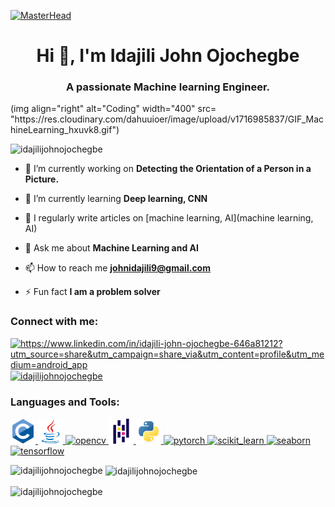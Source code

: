 [![MasterHead](https://res.cloudinary.com/dahuuioer/image/upload/v1716985177/github-header-image_2_xgwxgg.png)]()
<h1 align="center">Hi 👋, I'm Idajili John Ojochegbe</h1>
<h3 align="center">A passionate Machine learning Engineer.</h3>
(img align="right" alt="Coding" width="400" src= "https://res.cloudinary.com/dahuuioer/image/upload/v1716985837/GIF_MachineLearning_hxuvk8.gif")


<p align="left"> <img src="https://komarev.com/ghpvc/?username=idajilijohnojochegbe&label=Profile%20views&color=0e75b6&style=flat" alt="idajilijohnojochegbe" /> </p>

- 🔭 I’m currently working on **Detecting the Orientation of a Person in a Picture.**

- 🌱 I’m currently learning **Deep learning, CNN**

- 📝 I regularly write articles on [machine learning, AI](machine learning, AI)

- 💬 Ask me about **Machine Learning and AI**

- 📫 How to reach me **johnidajili9@gmail.com**

- ⚡ Fun fact **I am a problem solver**

<h3 align="left">Connect with me:</h3>
<p align="left">
<a href="https://linkedin.com/in/https://www.linkedin.com/in/idajili-john-ojochegbe-646a81212?utm_source=share&utm_campaign=share_via&utm_content=profile&utm_medium=android_app" target="blank"><img align="center" src="https://raw.githubusercontent.com/rahuldkjain/github-profile-readme-generator/master/src/images/icons/Social/linked-in-alt.svg" alt="https://www.linkedin.com/in/idajili-john-ojochegbe-646a81212?utm_source=share&utm_campaign=share_via&utm_content=profile&utm_medium=android_app" height="30" width="40" /></a>
<a href="https://kaggle.com/idajilijohnojochegbe" target="blank"><img align="center" src="https://raw.githubusercontent.com/rahuldkjain/github-profile-readme-generator/master/src/images/icons/Social/kaggle.svg" alt="idajilijohnojochegbe" height="30" width="40" /></a>
</p>

<h3 align="left">Languages and Tools:</h3>
<p align="left"> <a href="https://www.cprogramming.com/" target="_blank" rel="noreferrer"> <img src="https://raw.githubusercontent.com/devicons/devicon/master/icons/c/c-original.svg" alt="c" width="40" height="40"/> </a> <a href="https://www.java.com" target="_blank" rel="noreferrer"> <img src="https://raw.githubusercontent.com/devicons/devicon/master/icons/java/java-original.svg" alt="java" width="40" height="40"/> </a> <a href="https://opencv.org/" target="_blank" rel="noreferrer"> <img src="https://www.vectorlogo.zone/logos/opencv/opencv-icon.svg" alt="opencv" width="40" height="40"/> </a> <a href="https://pandas.pydata.org/" target="_blank" rel="noreferrer"> <img src="https://raw.githubusercontent.com/devicons/devicon/2ae2a900d2f041da66e950e4d48052658d850630/icons/pandas/pandas-original.svg" alt="pandas" width="40" height="40"/> </a> <a href="https://www.python.org" target="_blank" rel="noreferrer"> <img src="https://raw.githubusercontent.com/devicons/devicon/master/icons/python/python-original.svg" alt="python" width="40" height="40"/> </a> <a href="https://pytorch.org/" target="_blank" rel="noreferrer"> <img src="https://www.vectorlogo.zone/logos/pytorch/pytorch-icon.svg" alt="pytorch" width="40" height="40"/> </a> <a href="https://scikit-learn.org/" target="_blank" rel="noreferrer"> <img src="https://upload.wikimedia.org/wikipedia/commons/0/05/Scikit_learn_logo_small.svg" alt="scikit_learn" width="40" height="40"/> </a> <a href="https://seaborn.pydata.org/" target="_blank" rel="noreferrer"> <img src="https://seaborn.pydata.org/_images/logo-mark-lightbg.svg" alt="seaborn" width="40" height="40"/> </a> <a href="https://www.tensorflow.org" target="_blank" rel="noreferrer"> <img src="https://www.vectorlogo.zone/logos/tensorflow/tensorflow-icon.svg" alt="tensorflow" width="40" height="40"/> </a> </p>

<p><img align="left" src="https://github-readme-stats.vercel.app/api/top-langs?username=idajilijohnojochegbe&show_icons=true&locale=en&layout=compact" alt="idajilijohnojochegbe" /></p>

<p>&nbsp;<img align="center" src="https://github-readme-stats.vercel.app/api?username=idajilijohnojochegbe&show_icons=true&locale=en" alt="idajilijohnojochegbe" /></p>

<p><img align="center" src="https://github-readme-streak-stats.herokuapp.com/?user=idajilijohnojochegbe&" alt="idajilijohnojochegbe" /></p>
